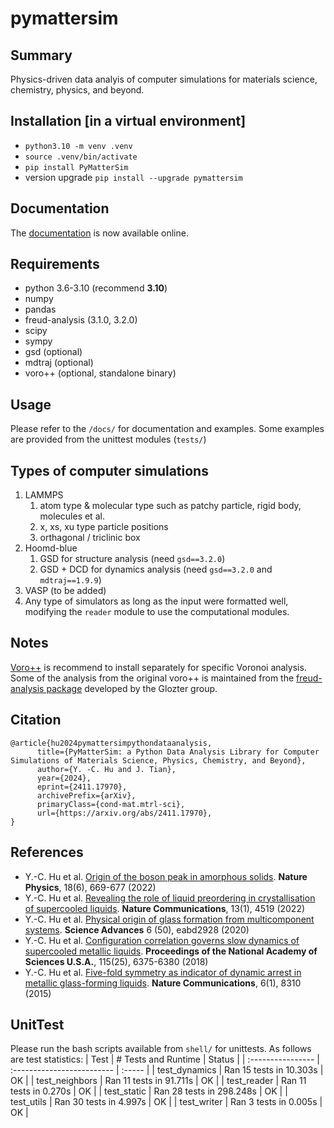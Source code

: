 # pymattersim

## Summary
Physics-driven data analyis of computer simulations for materials science, chemistry, physics, and beyond.

## Installation [in a virtual environment]
- `python3.10 -m venv .venv`
- `source .venv/bin/activate`
- `pip install PyMatterSim`
- version upgrade `pip install --upgrade pymattersim`

## Documentation
The [documentation](https://yuanchaohu.github.io/pymattersim/) is now available online.

## Requirements
- python 3.6-3.10 (recommend **3.10**)
- numpy
- pandas
- freud-analysis (3.1.0, 3.2.0)
- scipy
- sympy
- gsd (optional)
- mdtraj (optional)
- voro++ (optional, standalone binary)

## Usage
Please refer to the `/docs/` for documentation and examples.
Some examples are provided from the unittest modules (`tests/`)

## Types of computer simulations
1. LAMMPS
   1. atom type & molecular type such as patchy particle, rigid body, molecules et al.
   2. x, xs, xu type particle positions
   3. orthagonal / triclinic box
2. Hoomd-blue
   1. GSD for structure analysis (need `gsd==3.2.0`)
   2. GSD + DCD for dynamics analysis (need `gsd==3.2.0` and `mdtraj==1.9.9`)
3. VASP (to be added)
4. Any type of simulators as long as the input were formatted well, modifying the `reader` module to use the computational modules.


## Notes
[Voro++](https://math.lbl.gov/voro++/) is recommend to install separately for specific Voronoi analysis. Some of the analysis from the original voro++ is maintained from the [freud-analysis package](https://freud.readthedocs.io/en/stable/gettingstarted/installation.html) developed by the Glozter group.

## Citation
```
@article{hu2024pymattersimpythondataanalysis,
      title={PyMatterSim: a Python Data Analysis Library for Computer Simulations of Materials Science, Physics, Chemistry, and Beyond}, 
      author={Y. -C. Hu and J. Tian},
      year={2024},
      eprint={2411.17970},
      archivePrefix={arXiv},
      primaryClass={cond-mat.mtrl-sci},
      url={https://arxiv.org/abs/2411.17970}, 
}
```

## References
- Y.-C. Hu et al. [Origin of the boson peak in amorphous solids](https://doi.org/10.1038/s41567-022-01628-6). **Nature Physics**, 18(6), 669-677 (2022) 
- Y.-C. Hu et al. [Revealing the role of liquid preordering in crystallisation of supercooled liquids](https://doi.org/10.1038/s41467-022-32241-z). **Nature Communications**, 13(1), 4519 (2022)
- Y.-C. Hu et al. [Physical origin of glass formation from multicomponent systems](https://www.science.org/doi/10.1126/sciadv.abd2928). **Science Advances** 6 (50), eabd2928 (2020)
- Y.-C. Hu et al. [Configuration correlation governs slow dynamics of supercooled metallic liquids](https://doi.org/10.1073/pnas.1802300115). **Proceedings of the National Academy of Sciences U.S.A.**, 115(25), 6375-6380 (2018)
- Y.-C. Hu et al. [Five-fold symmetry as indicator of dynamic arrest in metallic glass-forming liquids](https://doi.org/10.1038/ncomms9310). **Nature Communications**, 6(1), 8310 (2015) 


## UnitTest
Please run the bash scripts available from `shell/` for unittests. As follows are test statistics:
| Test              | # Tests and Runtime | Status |
| :---------------- | :-------------------------  | :----- |
| test_dynamics     |  Ran 15 tests in 10.303s    | OK     |
| test_neighbors    |  Ran 11 tests in 91.711s    | OK     |
| test_reader       |  Ran 11 tests in 0.270s     | OK     |
| test_static       |  Ran 28 tests in 298.248s   | OK     |
| test_utils        |  Ran 30 tests in 4.997s     | OK     |
| test_writer       |  Ran 3 tests in 0.005s      | OK     |
